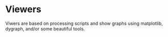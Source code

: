 # Viewers

Viwers are based on processing scripts and show graphs using matplotlib, dygraph, and/or some beautiful tools.

